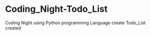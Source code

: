 # Coding_Night-Todo_List
Coding Night  using Python programming  Language  create Todo_List created 

